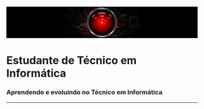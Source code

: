 ![](banner.jpg)

<h1 aling="center">Estudante de Técnico em Informática</h1>
<h3 aling="center">Aprendendo e evoluindo no Técnico em Informática</h3>
<hr>
